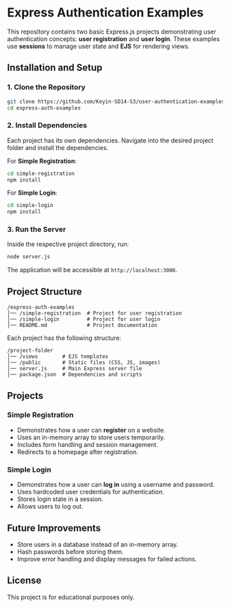 # Express Authentication Examples

This repository contains two basic Express.js projects demonstrating user authentication concepts: **user registration** and **user login**. These examples use **sessions** to manage user state and **EJS** for rendering views.

## Installation and Setup

### 1. Clone the Repository
```bash
git clone https://github.com/Keyin-SD14-S3/user-authentication-examples.git
cd express-auth-examples
```

### 2. Install Dependencies
Each project has its own dependencies. Navigate into the desired project folder and install the dependencies.

For **Simple Registration**:
```bash
cd simple-registration
npm install
```

For **Simple Login**:
```bash
cd simple-login
npm install
```

### 3. Run the Server
Inside the respective project directory, run:
```bash
node server.js
```
The application will be accessible at `http://localhost:3000`.

## Project Structure

```
/express-auth-examples
│── /simple-registration  # Project for user registration
│── /simple-login         # Project for user login
│── README.md             # Project documentation
```

Each project has the following structure:

```
/project-folder
│── /views        # EJS templates
│── /public       # Static files (CSS, JS, images)
│── server.js     # Main Express server file
│── package.json  # Dependencies and scripts
```

## Projects

### **Simple Registration**
- Demonstrates how a user can **register** on a website.
- Uses an in-memory array to store users temporarily.
- Includes form handling and session management.
- Redirects to a homepage after registration.

### **Simple Login**
- Demonstrates how a user can **log in** using a username and password.
- Uses hardcoded user credentials for authentication.
- Stores login state in a session.
- Allows users to log out.

## Future Improvements

- Store users in a database instead of an in-memory array.
- Hash passwords before storing them.
- Improve error handling and display messages for failed actions.

## License

This project is for educational purposes only.